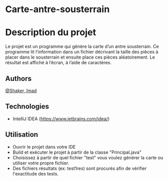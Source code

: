 # Carte-antre-sousterrain

# Description du projet
Le projet est un programme qui génère la carte d’un antre sousterrain. Ce programme lit l’information dans un fichier décrivant la taille des pièces à placer dans le sousterrain et ensuite place ces pièces aléatoirement. Le résultat est affiché à l’écran, à l’aide de caractères.

## Authors
[@Shaker, Imad](https://gitlab.info.uqam.ca/bouarfa.imad)

## Technologies
* IntelliJ IDEA (https://www.jetbrains.com/idea/)

## Utilisation
* Ouvrir le projet dans votre IDE
* Build et exécuter le projet à partir de la classe "Principal.java"
* Choisissez à partir de quel fichier "test" vous voulez générer la carte ou utiliser votre propre fichier.
* Des fichiers résultats (ex: test1res) sont procurés afin de vérifier l'exactitude des tests.
